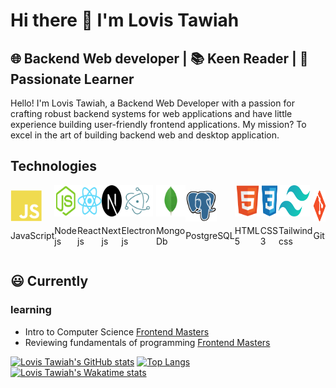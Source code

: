 # Hi there 👋 I'm Lovis Tawiah

## 🌐 Backend Web developer | 📚 Keen Reader | 🧠 Passionate Learner

Hello! I'm Lovis Tawiah, a Backend Web Developer with a passion for crafting robust backend systems for web applications and have little experience building user-friendly frontend applications. My mission? To excel in the art of building backend web and desktop application.

## Technologies

<div style="display: grid; grid-auto-flow: column;">

<div style ="display: flex; flex-direction: column; justify-content: center;">
<img src="./img/javascript-plain.svg" alt="javascript" width="50px" height="50px" />
<p>JavaScript</p>
</div>

<div style ="display: flex; flex-direction: column; justify-content: center;">
<img src="./img/nodejs-original.svg" alt="javascript" width="50px" height="50px" />
<p>Node js</p>
</div>
<div style ="display: flex; flex-direction: column; justify-content: center;">
<img src="./img/react-original.svg" alt="javascript" width="50px" height="50px" />
<p>React js</p>
</div>
<div style ="display: flex; flex-direction: column; justify-content: center;">
<img src="./img/nextjs-original.svg" alt="javascript" width="50px" height="50px" />
<p>Next js</p>
</div>
<div style ="display: flex; flex-direction: column; justify-content: center;">
<img src="./img/electron-original.svg" alt="javascript" width="50px" height="50px" />
<p>Electron js</p>
</div>
<div style ="display: flex; flex-direction: column; justify-content: center;">
<img src="./img/mongodb-original.svg" alt="javascript" width="50px" height="50px" />
<p>Mongo Db</p>
</div>
<div style ="display: flex; flex-direction: column; justify-content: center;">
<img src="./img/postgresql-original.svg" alt="javascript" width="50px" height="50px" />
<p>PostgreSQL</p>
</div>
<div style ="display: flex; flex-direction: column; justify-content: center;">
<img src="./img/html5-original.svg" alt="javascript" width="50px" height="50px" />
<p>HTML 5</p>
</div>
<div style ="display: flex; flex-direction: column; justify-content: center;">
<img src="./img/css3-original.svg" alt="javascript" width="50px" height="50px" />
<p>CSS 3</p>
</div>
<div style ="display: flex; flex-direction: column; justify-content: center;">
<img src="./img/tailwind-css.svg" alt="javascript" width="50px" height="50px" />
<p>Tailwind css</p>
</div>
<div style ="display: flex; flex-direction: column; justify-content: center;">
<img src="./img/git-original.svg" alt="javascript" width="50px" height="50px" />
<p>Git</p>
</div>
</div>

## 😃 Currently

### learning

- Intro to Computer Science [Frontend Masters](https://frontendmasters.com/)
- Reviewing fundamentals of programming [Frontend Masters](https://frontendmasters.com/)

[![Lovis Tawiah's GitHub stats](https://github-readme-stats.vercel.app/api?username=lovistawiah&show_icons=true)](https://github.com/lovistawiah/)
[![Top Langs](https://github-readme-stats.vercel.app/api/top-langs/?username=lovistawiah&layout=compact&langs_count=8&card_width=320)](https://github.com/lovistawiah/)
[![Lovis Tawiah's Wakatime stats](https://github-readme-stats.vercel.app/api/wakatime?username=lovistawiah)](https://wakatime.com/@lovistawiah)
